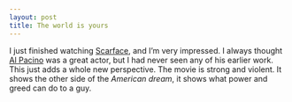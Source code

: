 ```yaml
---
layout: post
title: The world is yours
---
```


I just finished watching [Scarface](http://www.imdb.com/title/tt0086250/), and I’m very impressed. I always thought [Al Pacino](http://www.imdb.com/name/nm0000199/) was a great actor, but I had never seen any of his earlier work. This just adds a whole new perspective. The movie is strong and violent. It shows the other side of the *American dream*, it shows what power and greed can do to a guy.